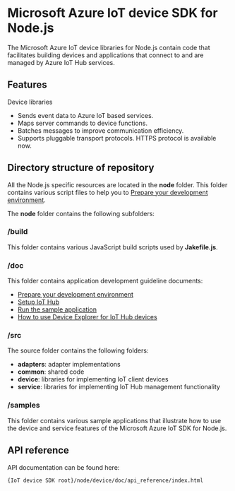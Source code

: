# Microsoft Azure IoT device SDK for Node.js

The Microsoft Azure IoT device libraries for Node.js contain code that facilitates building devices and applications that connect to and are managed by Azure IoT Hub services.

## Features

Device libraries
* Sends event data to Azure IoT based services.
* Maps server commands to device functions.
* Batches messages to improve communication efficiency.
* Supports pluggable transport protocols. HTTPS protocol is available now.

## Directory structure of repository

All the Node.js specific resources are located in the **node** folder. This folder contains various script files to help you to [Prepare your development environment](doc/devbox_setup.md).

The **node** folder contains the following subfolders:

### /build

This folder contains various JavaScript build scripts used by **Jakefile.js**.

### /doc

This folder contains application development guideline documents:
- [Prepare your development environment](doc/devbox_setup.md)
- [Setup IoT Hub](../../doc/setup_iot_hub.md)
- [Run the sample application](doc/run_sample.md)
- [How to use Device Explorer for IoT Hub devices](../../tools/DeviceExplorer/doc/how_to_use_device_explorer.md)

### /src

The source folder contains the following folders:

- **adapters**: adapter implementations
- **common**: shared code
- **device**: libraries for implementing IoT client devices
- **service**: libraries for implementing IoT Hub management functionality

### /samples

This folder contains various sample applications that illustrate how to use the device and service features of the Microsoft Azure IoT SDK for Node.js.

## API reference

API documentation can be found here:

```
{IoT device SDK root}/node/device/doc/api_reference/index.html
```
